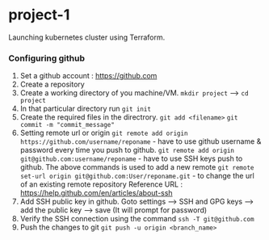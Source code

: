 # project-1

Launching kubernetes cluster using Terraform.

### Configuring github

1. Set a github account : https://github.com
2. Create a repository
3. Create a working directory of you machine/VM. `mkdir project` --> `cd project`
4. In that particular directory run `git init`
5. Create the required files in the directrory.
    `git add <filename>`
    `git commit -m "commit_message"`
6. Setting remote url or origin
    `git remote add origin https://github.com/username/reponame` - have to use github username & password every time you push to github.
    `git remote add origin git@github.com:username/reponame` - have to use SSH keys push to github.
    The above commands is used to add a new remote 
    `git remote set-url origin git@github.com:User/reponame.git` - to change the url of an existing remote repository
    Reference URL : https://help.github.com/en/articles/about-ssh
7. Add SSH public key in github. Goto settings --> SSH and GPG keys --> add the public key --> save (It will prompt for password)
8. Verify the SSH connection using the command `ssh -T git@github.com`
9. Push the changes to git `git push -u origin <branch_name>`

    